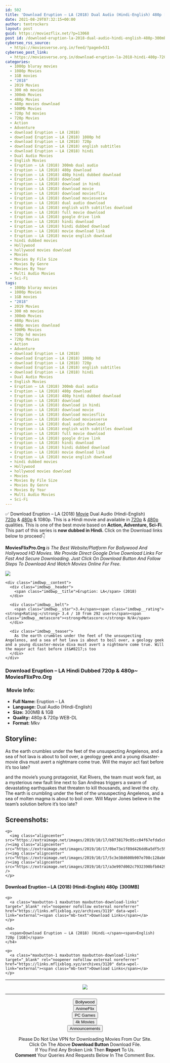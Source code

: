 ```yaml
---
id: 502
title: 'Download Eruption – LA (2018) Dual Audio (Hindi-English) 480p [300MB] || 720p [1GB]'
date: 2021-08-29T07:32:15+00:00
author: tentrockers
layout: post
guid: https://moviezflix.net/?p=13068
post id: /download-eruption-la-2018-dual-audio-hindi-english-480p-300mb-720p-1gb/
cyberseo_rss_source:
  - https://moviesverse.org.in/feed/?paged=531
cyberseo_post_link:
  - https://moviesverse.org.in/download-eruption-la-2018-hindi-480p-720p/
categories:
  - 1080p bluray movies
  - 1080p Movies
  - 1GB movies
  - "2018"
  - 2019 Movies
  - 300 mb movies
  - 300mb Movies
  - 480p Movies
  - 480p movies download
  - 500Mb Movies
  - 720p hd movies
  - 720p Movies
  - Action
  - Adventure
  - download Eruption – LA (2018)
  - download Eruption – LA (2018) 1080p hd
  - download Eruption – LA (2018) 720p
  - download Eruption – LA (2018) english subtitles
  - download Eruption – LA (2018) hindi
  - Dual Audio Movies
  - English Movies
  - Eruption – LA (2018) 300mb dual audio
  - Eruption – LA (2018) 480p download
  - Eruption – LA (2018) 480p hindi dubbed download
  - Eruption – LA (2018) download
  - Eruption – LA (2018) download in hindi
  - Eruption – LA (2018) download movie
  - Eruption – LA (2018) download moviesflix
  - Eruption – LA (2018) download moviesverse
  - Eruption – LA (2018) dual audio download
  - Eruption – LA (2018) english with subtitles download
  - Eruption – LA (2018) full movie download
  - Eruption – LA (2018) google drive link
  - Eruption – LA (2018) hindi download
  - Eruption – LA (2018) hindi dubbed download
  - Eruption – LA (2018) movie download link
  - Eruption – LA (2018) movie english download
  - hindi dubbed movies
  - Hollywood
  - hollywood movies download
  - Movies
  - Movies By File Size
  - Movies By Genre
  - Movies By Year
  - Multi Audio Movies
  - Sci-Fi
tags:
  - 1080p bluray movies
  - 1080p Movies
  - 1GB movies
  - "2018"
  - 2019 Movies
  - 300 mb movies
  - 300mb Movies
  - 480p Movies
  - 480p movies download
  - 500Mb Movies
  - 720p hd movies
  - 720p Movies
  - Action
  - Adventure
  - download Eruption – LA (2018)
  - download Eruption – LA (2018) 1080p hd
  - download Eruption – LA (2018) 720p
  - download Eruption – LA (2018) english subtitles
  - download Eruption – LA (2018) hindi
  - Dual Audio Movies
  - English Movies
  - Eruption – LA (2018) 300mb dual audio
  - Eruption – LA (2018) 480p download
  - Eruption – LA (2018) 480p hindi dubbed download
  - Eruption – LA (2018) download
  - Eruption – LA (2018) download in hindi
  - Eruption – LA (2018) download movie
  - Eruption – LA (2018) download moviesflix
  - Eruption – LA (2018) download moviesverse
  - Eruption – LA (2018) dual audio download
  - Eruption – LA (2018) english with subtitles download
  - Eruption – LA (2018) full movie download
  - Eruption – LA (2018) google drive link
  - Eruption – LA (2018) hindi download
  - Eruption – LA (2018) hindi dubbed download
  - Eruption – LA (2018) movie download link
  - Eruption – LA (2018) movie english download
  - hindi dubbed movies
  - Hollywood
  - hollywood movies download
  - Movies
  - Movies By File Size
  - Movies By Genre
  - Movies By Year
  - Multi Audio Movies
  - Sci-Fi
---
```

<div class="thecontent clearfix">
  <p>
    ✅ Download Eruption – LA (2018) <a href="https://moviesverse.org.in/category/movies/" data-wpel-link="internal">Movie</a> Dual Audio (Hindi-English) <a href="https://moviesverse.org.in/720p-movies/" data-wpel-link="internal">720p</a>&nbsp;&&nbsp;<a href="https://moviesverse.org.in/480p-movies/" data-wpel-link="internal">480p</a> & 1080p. This is a Hindi movie and available in <a href="https://moviesverse.org.in/720p-movies/" data-wpel-link="internal">720p</a>&nbsp;&&nbsp;<a href="https://moviesverse.org.in/480p-movies/" data-wpel-link="internal">480p</a> qualities. This is one of the best movie based on <strong>Action, Adventure, Sci-Fi</strong>. This part of this series is <strong>now dubbed in <span>Hindi.&nbsp;</span></strong><span>Click on the Download links below to proceed👇</span>
  </p>
  
  <p>
    <strong><span>MoviesFlixPro.Org&nbsp;</span></strong><em>is The Best Website/Platform For Bollywood And Hollywood HD Movies. We Provide Direct Google Drive Download Links For Fast And Secure Downloading. Just Click On Download Button And Follow Steps To&nbsp;Download And Watch Movies Online For Free.</em>
  </p>
  
  <div class="imdbwp imdbwp--movie dark">
    <div class="imdbwp__thumb">
      <a class="imdbwp__link" target="_blank" title="Eruption: LA" href="https://www.imdb.com/title/tt6164854/" rel="nofollow external noopener noreferrer" data-wpel-link="external"><img class="imdbwp__img" src="https://m.media-amazon.com/images/M/MV5BZDQ5YjQ1ZGMtMDhiZi00YTc3LWEwZjEtODA5ZTEwM2FkOTNkXkEyXkFqcGdeQXVyMTYwMjMwOA@@._V1_SX300.jpg" /></a>
    </div>
    
    <div class="imdbwp__content">
      <div class="imdbwp__header">
        <span class="imdbwp__title">Eruption: LA</span> (2018)
      </div>
      
      <div class="imdbwp__belt">
        <span class="imdbwp__star">3.4</span><span class="imdbwp__rating"><strong>Rating:</strong> 3.4 / 10 from 292 users</span><span class="imdbwp__metascore"><strong>Metascore:</strong> N/A</span>
      </div>
      
      <div class="imdbwp__teaser">
        As the earth crumbles under the feet of the unsuspecting Angelenos, and a sea of hot lava is about to boil over, a geology geek and a young disaster-movie diva must avert a nightmare come true. Will the mayor act fast before it&#8217;s too
      </div>
    </div>
  </div>
  
  <h3>
    <span>Download Eruption – LA Hindi Dubbed 720p & 480p~ MoviesFlixPro.Org</span>
  </h3>
  
  <h3>
    <span>&nbsp;Movie Info:&nbsp;</span>
  </h3>
  
  <ul>
    <li>
      <strong>Full Name: </strong>Eruption – LA
    </li>
    <li>
      <strong>Language:</strong> Dual Audio (Hindi-English)
    </li>
    <li>
      <strong>Size:</strong> 300MB & 1GB
    </li>
    <li>
      <strong>Quality:</strong> 480p & 720p WEB-DL
    </li>
    <li>
      <strong>Format:</strong>&nbsp;Mkv
    </li>
  </ul>
  
  <h2>
    <span>Storyline:</span>
  </h2>
  
  <p>
    As the earth crumbles under the feet of the unsuspecting Angelenos, and a sea of hot lava is about to boil over, a geology geek and a young disaster-movie diva must avert a nightmare come true. Will the mayor act fast before it’s too late?
  </p>
  
  <div>
    and the movie’s young protagonist, Kat Rivers, the team must work fast, as a mysterious new fault line next to San Andreas triggers a swarm of devastating earthquakes that threaten to kill thousands, and level the city. The earth is crumbling under the feet of the unsuspecting Angelenos, and a sea of molten magma is about to boil over. Will Mayor Jones believe in the team’s solution before it’s too late?
  </div>
  
  <div class="summary_text">
    <h2>
      <span>Screenshots:</span>
    </h2>
    
    <p>
      <img class="aligncenter" src="https://extraimage.net/images/2019/10/17/b8738179c05cc04f67efda5c61e726f3.png" /><img class="aligncenter" src="https://extraimage.net/images/2019/10/17/0be73e1f89d426dd6a5df5c59cb22ca8.png" /><img class="aligncenter" src="https://extraimage.net/images/2019/10/17/5c3e38d600b907e708c128ab6c4940fe.png" /><img class="aligncenter" src="https://extraimage.net/images/2019/10/17/a3e997d002c7932390bfb0429a9c57b1.png" />
    </p>
  </div>
  
  <div class="inline canwrap">
    <h4>
      <span>Download Eruption – LA (2018) (Hindi-English) </span><span>480p&nbsp; [300MB]</span>
    </h4>
    
    <p>
      <a class="maxbutton-1 maxbutton maxbutton-download-links" target="_blank" rel="noopener nofollow external noreferrer" href="https://links.mflixblog.xyz/archives/3119" data-wpel-link="external"><span class="mb-text">Download Links</span></a>
    </p>
    
    <h4>
      <span>Download Eruption – LA (2018) (Hindi-</span><span>English) 720p [1GB]</span>
    </h4>
    
    <p>
      <a class="maxbutton-1 maxbutton maxbutton-download-links" target="_blank" rel="noopener nofollow external noreferrer" href="https://links.mflixblog.xyz/archives/3120" data-wpel-link="external"><span class="mb-text">Download Links</span></a>
    </p>
  </div>
</div>

<center>
  </p> 
  
  <hr />
  
  <p>
    <a href="http://gdrivepro.xyz/join.php" data-wpel-link="external" target="_blank" rel="nofollow external noopener noreferrer"><img src="https://i.imgur.com/FhMdWdW.png" /></a>
  </p>
  
  <hr />
  
  <p>
    <a href="https://dogemovies.xyz" target="_blank" data-wpel-link="external" rel="nofollow external noopener noreferrer"><button class="button button5">Bollywood</button></a><br /> <a href="https://animeflix.in" target="_blank" data-wpel-link="external" rel="nofollow external noopener noreferrer"><button class="button button5">AnimeFlix</button></a><br /> <a href="https://gamesflix.net/" target="_blank" data-wpel-link="external" rel="nofollow external noopener noreferrer"><button class="button button5">PC Games</button></a><br /> <a href="https://uhdmovies.in" target="_blank" data-wpel-link="external" rel="nofollow external noopener noreferrer"><button class="button button5">4k Movies</button></a><br /> <a href="https://moviesverse.org.in/announcements/" target="_blank" data-wpel-link="internal" rel="noopener"><button class="button button5">Announcements</button></a>
  </p>
  
  <div class="alert alert-danger">
    Please Do Not Use VPN for Downloading Movies From Our Site.
  </div>
  
  <div class="alert alert-success">
    Click On The Above <strong>Download Button</strong> Download File.
  </div>
  
  <div class="alert alert-warning">
    If You Find Any Broken Link Then <strong>Report</strong> To Us.
  </div>
  
  <div class="alert alert-info">
    <strong>Comment</strong> Your Queries And Requests Below In The Comment Box.
  </div>
  
  <p>
    </center>
  </p>